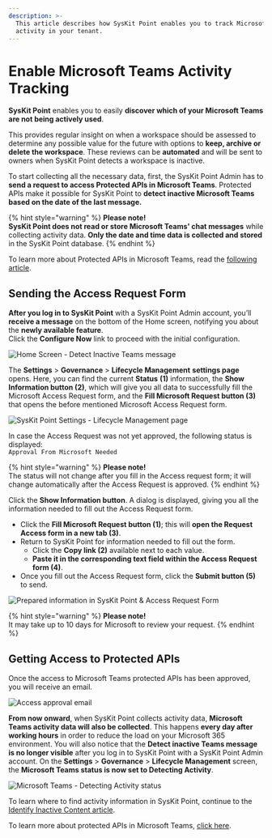 ```yaml
---
description: >-
  This article describes how SysKit Point enables you to track Microsoft Teams
  activity in your tenant.
---
```


# Enable Microsoft Teams Activity Tracking

**SysKit Point** enables you to easily **discover which of your Microsoft Teams are not being actively used**.

This provides regular insight on when a workspace should be assessed to determine any possible value for the future with options to **keep, archive or delete the workspace**. These reviews can be **automated** and will be sent to owners when SysKit Point detects a workspace is inactive.

To start collecting all the necessary data, first, the SysKit Point Admin has to **send a request to access Protected APIs in Microsoft Teams**. Protected APIs make it possible for SysKit Point to **detect inactive Microsoft Teams based on the date of the last message.**

{% hint style="warning" %}
**Please note!**\
**SysKit Point does not read or store Microsoft Teams' chat messages** while collecting activity data. **Only the date and time data is collected and stored** in the SysKit Point database.
{% endhint %}

To learn more about Protected APIs in Microsoft Teams, read the [following article](https://docs.microsoft.com/en-us/graph/teams-protected-apis).

## Sending the Access Request Form

**After you log in to SysKit Point** with a SysKit Point Admin account, you’ll **receive a message** on the bottom of the Home screen, notifying you about the **newly available feature**.\
Click the **Configure Now** link to proceed with the initial configuration.


![Home Screen - Detect Inactive Teams message](<../.gitbook/assets/teams\_activity-admin\_message (1) (4) (4) (2) (1) (2).png>)

The **Settings** > **Governance** > **Lifecycle Management** **settings page** opens. Here, you can find the current **Status** **(1)** information, the **Show Information button (2)**, which will give you all data to successfully fill the Microsoft Access Request form, and the **Fill Microsoft Request button (3)** that opens the before mentioned Microsoft Access Request form.

![SysKit Point Settings - Lifecycle Management page](../.gitbook/assets/teams\_activity-settings.png)

In case the Access Request was not yet approved, the following status is displayed:\
`Approval From Microsoft Needed`

{% hint style="warning" %}
**Please note!**\
The status will not change after you fill in the Access request form; it will change automatically after the Access Request is approved.
{% endhint %}

Click the **Show Information button**. A dialog is displayed, giving you all the information needed to fill out the Access Request form.

* Click the **Fill Microsoft Request button (1)**; this will **open the Request Access form in a new tab (3)**.
* Return to SysKit Point for information needed to fill out the form.
  * Click the **Copy link (2)** available next to each value.
  * **Paste it in the corresponding text field within the Access Request form (4)**.
* Once you fill out the Access Request form, click the **Submit button (5)** to send.

![Prepared information in SysKit Point & Access Request Form](../.gitbook/assets/microsoft-teams-activity\_information-and-form.png)

{% hint style="warning" %}
**Please note!**\
It may take up to 10 days for Microsoft to review your request.
{% endhint %}

## Getting Access to Protected APIs

Once the access to Microsoft Teams protected APIs has been approved, you will receive an email.


![Access approval email](<../.gitbook/assets/teams\_activity-approval\_email (3) (3) (3) (1).png>)

**From now onward**, when SysKit Point collects activity data, **Microsoft Teams activity data will also be collected**. This happens **every day after working hours** in order to reduce the load on your Microsoft 365 environment. You will also notice that the **Detect inactive Teams message is no longer visible** after you log in to SysKit Point with a SysKit Point Admin account. On the **Settings** > **Governance** > **Lifecycle Management** screen, the **Microsoft Teams status is now set to Detecting Activity**.

![Microsoft Teams - Detecting Activity status](../.gitbook/assets/microsoft-teams-activity\_detecting-activity.png)

To learn where to find activity information in SysKit Point, continue to the [Identify Inactive Content article](../governance-and-automation/lifecycle-management/inactive-content.md).

To learn more about protected APIs in Microsoft Teams, [click here](https://docs.microsoft.com/en-us/graph/teams-protected-apis).
